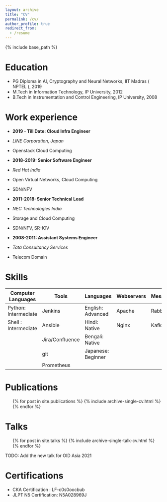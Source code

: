 ```yaml
---
layout: archive
title: "CV"
permalink: /cv/
author_profile: true
redirect_from:
  - /resume
---
```


{% include base_path %}

Education
======
* PG Diploma in AI, Cryptography and Neural Networks, IIT Madras ( NPTEL ), 2019
* M.Tech in Information Technology, IP University, 2012
* B.Tech in Instrumentation and Control Engineering, IP University, 2008

Work experience
======
* **2019 - Till Date: Cloud Infra Engineer**
* _LINE Corporation, Japan_
* Openstack Cloud Computing 

* **2018-2019: Senior Software Engineer**
* _Red Hat India_
* Open Virtual Networks, Cloud Computing
* SDN/NFV
  
* **2011-2018: Senior Technical Lead**
* _NEC Technologies India_
* Storage and Cloud Computing 
* SDN/NFV, SR-IOV

* **2008-2011: Assistant Systems Engineer**
* _Tata Consultancy Services_
* Telecom Domain
  
Skills
======

| Computer Languages| Tools| Languages|Webservers|Messaging|Platforms|IaC|
|--------------------|------|----------|---------|---------|---------|---|
| Python: Intermediate|Jenkins|English: Advanced|Apache|RabbitMq|Kubernetes|JenkinsFile|
| Shell : Intermediate|Ansible|Hindi: Native|Nginx|Kafka||
|                    | Jira/Confluence |Bengali: Native||||
|                    | git  |Japanese: Beginner||||
|                    |Prometheus|              ||||

Publications
======
  <ul>{% for post in site.publications %}
    {% include archive-single-cv.html %}
  {% endfor %}</ul>
  
Talks
======
  <ul>{% for post in site.talks %}
    {% include archive-single-talk-cv.html %}
  {% endfor %}</ul>
  TODO: Add the new talk for OID Asia 2021
  
Certifications
======
* CKA Certification : LF-c0s0oocbub
* JLPT N5 Certification: N5A028969J
